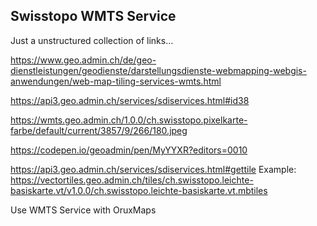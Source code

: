 ## Swisstopo WMTS Service

Just a unstructured collection of links...

https://www.geo.admin.ch/de/geo-dienstleistungen/geodienste/darstellungsdienste-webmapping-webgis-anwendungen/web-map-tiling-services-wmts.html

https://api3.geo.admin.ch/services/sdiservices.html#id38

https://wmts.geo.admin.ch/1.0.0/ch.swisstopo.pixelkarte-farbe/default/current/3857/9/266/180.jpeg

https://codepen.io/geoadmin/pen/MyYYXR?editors=0010

https://api3.geo.admin.ch/services/sdiservices.html#gettile
  Example: https://vectortiles.geo.admin.ch/tiles/ch.swisstopo.leichte-basiskarte.vt/v1.0.0/ch.swisstopo.leichte-basiskarte.vt.mbtiles



Use WMTS Service with OruxMaps

